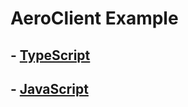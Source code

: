 # AeroClient Example

## - <a href="https://github.com/KrabbyBuckets/HANDLER__EXAMPLES__/tree/main/AeroClient/TypeScript">TypeScript</a>

## - <a href="https://github.com/KrabbyBuckets/HANDLER__EXAMPLES__/tree/main/AeroClient/JavaScript">JavaScript</a>
